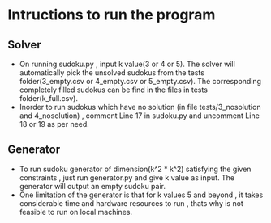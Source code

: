 # Intructions to run the program

## Solver

<ul>
<li>On running sudoku.py , input k value(3 or 4 or 5). The solver will automatically pick the unsolved sudokus from the tests folder(3_empty.csv or 4_empty.csv or 5_empty.csv). The corresponding completely filled sudokus can be find in the files in tests folder(k_full.csv).</li>

<li>Inorder to run sudokus which have no solution (in file tests/3_nosolution and 4_nosolution) , comment Line 17 in sudoku.py and uncomment Line 18 or 19 as per need.</li>
</ul>

## Generator

<ul>
<li>To run sudoku generator of dimension(k^2 * k^2) satisfying the given constraints , just run generator.py and give k value as input. The generator will output an empty sudoku pair.</li>
<li>One limitation of the generator is that for k values 5 and beyond , it takes considerable time and hardware resources to run , thats why is not feasible to run on local machines.
</ul>